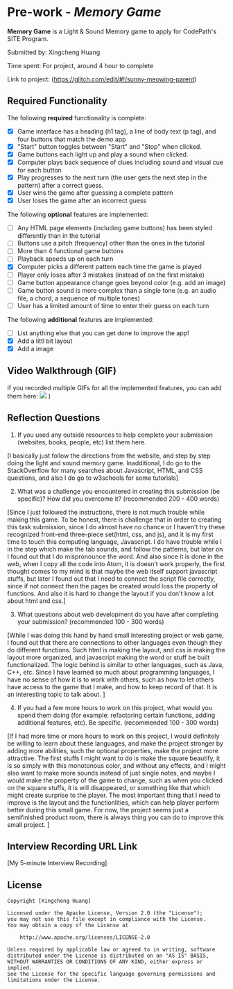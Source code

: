 # Pre-work - *Memory Game*

**Memory Game** is a Light & Sound Memory game to apply for CodePath's SITE Program. 

Submitted by: Xingcheng Huang

Time spent: For project, around 4 hour to complete

Link to project: (https://glitch.com/edit/#!/sunny-meowing-parent)

## Required Functionality

The following **required** functionality is complete:

* [X] Game interface has a heading (h1 tag), a line of body text (p tag), and four buttons that match the demo app
* [X] "Start" button toggles between "Start" and "Stop" when clicked. 
* [X] Game buttons each light up and play a sound when clicked. 
* [X] Computer plays back sequence of clues including sound and visual cue for each button
* [X] Play progresses to the next turn (the user gets the next step in the pattern) after a correct guess. 
* [X] User wins the game after guessing a complete pattern
* [X] User loses the game after an incorrect guess

The following **optional** features are implemented:

* [ ] Any HTML page elements (including game buttons) has been styled differently than in the tutorial
* [ ] Buttons use a pitch (frequency) other than the ones in the tutorial
* [ ] More than 4 functional game buttons
* [ ] Playback speeds up on each turn
* [X] Computer picks a different pattern each time the game is played
* [ ] Player only loses after 3 mistakes (instead of on the first mistake)
* [ ] Game button appearance change goes beyond color (e.g. add an image)
* [ ] Game button sound is more complex than a single tone (e.g. an audio file, a chord, a sequence of multiple tones)
* [ ] User has a limited amount of time to enter their guess on each turn

The following **additional** features are implemented:

- [ ] List anything else that you can get done to improve the app!
- [X] Add a littl bit layout
- [X] Add a image

## Video Walkthrough (GIF)

If you recorded multiple GIFs for all the implemented features, you can add them here:
![](https://i.imgur.com/Q4D7wtn.gif)
)

## Reflection Questions
1. If you used any outside resources to help complete your submission (websites, books, people, etc) list them here. 

[I basically just follow the directions from the website, and step by step doing the light and sound memory game. Inadditional, I do go to the StackOverflow for many searches about Javascript, HTML, and CSS questions, and also I do go to w3schools for some tutorials]

2. What was a challenge you encountered in creating this submission (be specific)? How did you overcome it? (recommended 200 - 400 words)

[Since I just followed the instructions, there is not much trouble while making this game. To be honest, there is challenge that in order to creating this task submission, since I do almost have no chance or I haven’t try these recognized front-end three-piece set(html, css, and js), and it is my first time to touch this computing language, Javascript. I do have trouble while I in the step which make the tab sounds, and follow the patterns, but later on I found out that I do mispronounce the word. And also since it is done in the web, when I copy all the code into Atom, it is doesn’t work properly, the first thought comes to my mind is that maybe the web itself support javascript stuffs, but later I found out that I need to connect the script file correctly, since if not connect then the pages be created would loss the property of functions. And also it is hard to change the layout if you don't know a lot about html and css.]

3. What questions about web development do you have after completing your submission? (recommended 100 - 300 words)

[While I was doing this hand by hand small interesting project or web game, I found out that there are connections to other languages even though they do different functions. Such html is making the layout, and css is making the layout more organized, and javascript making the word or stuff be built functionalized. The logic behind is similar to other languages, such as Java, C++, etc. Since I have learned so much about programming languages, I have no sense of how it is to work with others, such as how to let others have access to the game that I make, and how to keep record of that. It is an interesting topic to talk about.
]

4. If you had a few more hours to work on this project, what would you spend them doing (for example: refactoring certain functions, adding additional features, etc). Be specific. (recommended 100 - 300 words)

[If I had more time or more hours to work on this project, I would definitely be willing to learn about these languages, and make the project stronger by adding more abilities, such the optional properties, make the project more attractive. The first stuffs I might want to do is make the square beautify, it is so simply with this monotonous color, and without any effects, and I might also want to make more sounds instead of just single notes, and maybe I would make the property of the game to change, such as when you clicked on the square stuffs, it is will disappeared, or something like that which might create surprise to the player. The most important thing that I need to improve is the layout and the functionlities, which can help player perform better during this small game. For now, the project seems just a semifinished product room, there is always thing you can do to improve this small project.
]


## Interview Recording URL Link

[My 5-minute Interview Recording]


## License

    Copyright [Xingcheng Huang]

    Licensed under the Apache License, Version 2.0 (the "License");
    you may not use this file except in compliance with the License.
    You may obtain a copy of the License at

        http://www.apache.org/licenses/LICENSE-2.0

    Unless required by applicable law or agreed to in writing, software
    distributed under the License is distributed on an "AS IS" BASIS,
    WITHOUT WARRANTIES OR CONDITIONS OF ANY KIND, either express or implied.
    See the License for the specific language governing permissions and
    limitations under the License.

